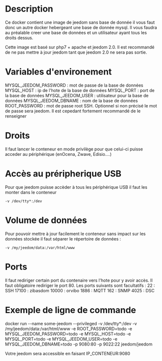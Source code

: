 # Description

Ce docker contient une image de jeedom sans base de donnée il vous faut donc un autre docker hebergeant une base de donnée mysql. Il vous faudra au préalable creer une base de données et un utilisateur ayant tous les droits dessus.

Cette image est basé sur php7 + apache et jeedom 2.0. Il est recommandé de ne pas mettre à jour jeedom tant que jeedom 2.0 ne sera pas sortie.


# Variables d'environement

MYSQL_JEEDOM_PASSWORD : mot de passe de la base de données
MYSQL_HOST : ip de l'hote de la base de données
MYSQL_PORT : port de la base de données
MYSQL_JEEDOM_USER : utilisateur pour la base de données
MYSQL_JEEDOM_DBNAME : nom de la base de données
ROOT_PASSWORD : mot de passe root SSH. Optionnel si non précisé le mot de passe sera jeedom. Il est cepedant fortement recommandé de le renseigner


# Droits

Il faut lancer le conteneur en mode privilège pour que celui-ci puisse acceder au périphérique (enOcena, Zwave, Edisio....)


# Accès au préripherique USB

Pour que jeedom puisse accèder à tous les périphérique USB il faut les monter dans le conteneur
````
-v /dev/tty*:/dev

````


# Volume de données

Pour pouvoir mettre à jour facilement le conteneur sans impact sur les données stockée il faut séparer le répertoire de données : 
````
-v /my/jeedom/data:/var/html/www

````


# Ports

Il faut rediriger certain port du contenaire vers l'hote pour y avoir accès. Il faut obligatoire rediriger le port 80. Les ports suivants sont facultatifs :
22 : SSH
17100 : zibasdom
10000 : orvibo
1886 : MQTT
162 : SNMP
4025 : DSC


# Exemple de ligne de commande

docker run --name some-jeedom --privileged -v /dev/tty*:/dev -v /my/jeedom/data:/var/html/www -e ROOT_PASSWORD=todo -e MYSQL_JEEDOM_PASSWORD=todo -e MYSQL_HOST=todo -e MYSQL_PORT=todo -e MYSQL_JEEDOM_USER=todo -e MYSQL_JEEDOM_DBNAME=todo -p 9080:80 -p 9022:22 jeedom/jeedom

Votre jeedom sera accessible en faisant IP_CONTENEUR:9080